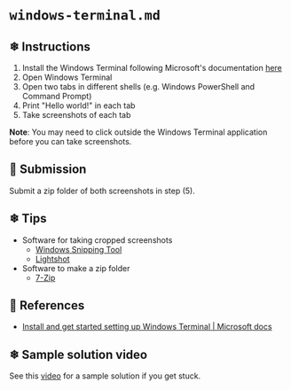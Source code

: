 # `windows-terminal.md`

## ❄ Instructions

1) Install the Windows Terminal following Microsoft's documentation [here](https://docs.microsoft.com/en-us/windows/terminal/install)
2) Open Windows Terminal
3) Open two tabs in different shells (e.g. Windows PowerShell and Command Prompt)
4) Print "Hello world!" in each tab
5) Take screenshots of each tab

**Note**: You may need to click outside the Windows Terminal application before you can take screenshots.

## 🌸 Submission

Submit a zip folder of both screenshots in step (5).

## ❄ Tips

- Software for taking cropped screenshots
  - [Windows Snipping Tool](https://support.microsoft.com/en-us/windows/use-snipping-tool-to-capture-screenshots-00246869-1843-655f-f220-97299b865f6b)
  - [Lightshot](https://app.prntscr.com/en/index.html)
- Software to make a zip folder
  - [7-Zip](https://www.7-zip.org/)

## 🌸 References

- [Install and get started setting up Windows Terminal | Microsoft docs](https://docs.microsoft.com/en-us/windows/terminal/install)

## ❄ Sample solution video

See this [video](https://www.youtube.com/watch?v=VcAYdC8Cxnw) for a sample solution if you get stuck.
